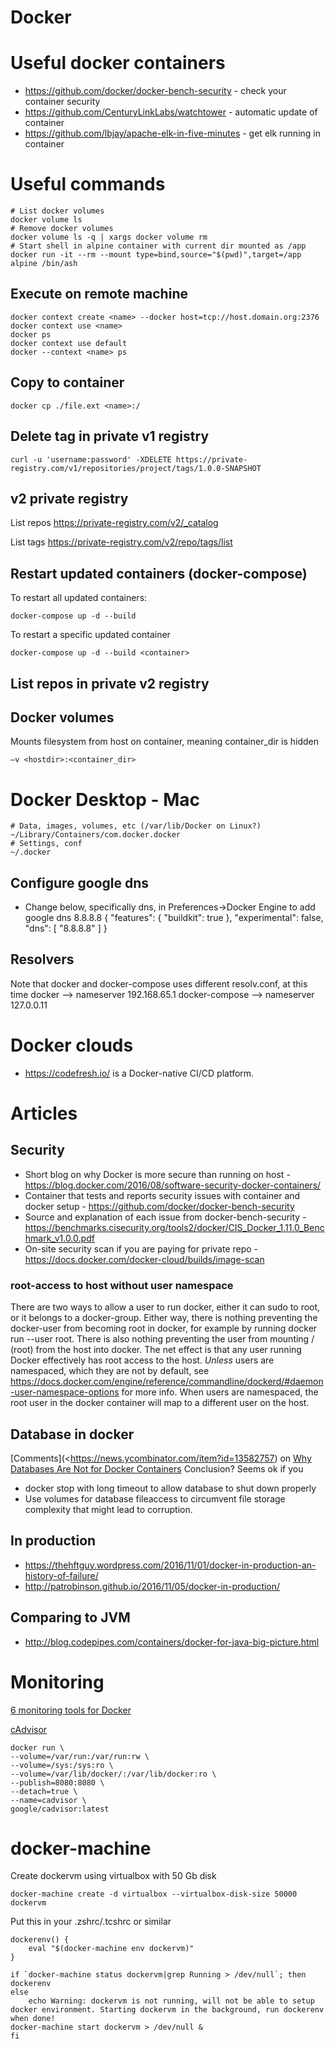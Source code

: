 # Docker

# Useful docker containers
* <https://github.com/docker/docker-bench-security> - check your container security
* <https://github.com/CenturyLinkLabs/watchtower> - automatic update of container
* <https://github.com/lbjay/apache-elk-in-five-minutes> - get elk running in container

# Useful commands

    # List docker volumes
    docker volume ls
    # Remove docker volumes
    docker volume ls -q | xargs docker volume rm
    # Start shell in alpine container with current dir mounted as /app
    docker run -it --rm --mount type=bind,source="$(pwd)",target=/app alpine /bin/ash

## Execute on remote machine

    docker context create <name> --docker host=tcp://host.domain.org:2376
    docker context use <name>
    docker ps
    docker context use default
    docker --context <name> ps

## Copy to container

    docker cp ./file.ext <name>:/

## Delete tag in private v1 registry
    curl -u 'username:password' -XDELETE https://private-registry.com/v1/repositories/project/tags/1.0.0-SNAPSHOT

## v2 private registry

List repos https://private-registry.com/v2/_catalog

List tags https://private-registry.com/v2/repo/tags/list

## Restart updated containers (docker-compose)
To restart all updated containers:
    
    docker-compose up -d --build
    
To restart a specific updated container

    docker-compose up -d --build <container>
    
## List repos in private v2 registry

## Docker volumes
Mounts filesystem from host on container, meaning container_dir is hidden 

    –v <hostdir>:<container_dir>

# Docker Desktop - Mac

    # Data, images, volumes, etc (/var/lib/Docker on Linux?)
    ~/Library/Containers/com.docker.docker
    # Settings, conf
    ~/.docker

## Configure google dns
- Change below, specifically dns, in Preferences->Docker Engine to add google dns 8.8.8.8
{
  "features": {
    "buildkit": true
  },
  "experimental": false,
  "dns": [
    "8.8.8.8"
  ]
}

## Resolvers
Note that docker and docker-compose uses different resolv.conf, at this time
docker --> nameserver 192.168.65.1
docker-compose --> nameserver 127.0.0.11

# Docker clouds
* <https://codefresh.io/> is a Docker-native CI/CD platform.

# Articles
## Security
* Short blog on why Docker is more secure than running on host - <https://blog.docker.com/2016/08/software-security-docker-containers/>
* Container that tests and reports security issues with container and docker setup - <https://github.com/docker/docker-bench-security>
* Source and explanation of each issue from docker-bench-security - <https://benchmarks.cisecurity.org/tools2/docker/CIS_Docker_1.11.0_Benchmark_v1.0.0.pdf>
* On-site security scan if you are paying for private repo - <https://docs.docker.com/docker-cloud/builds/image-scan>

### root-access to host without user namespace
There are two ways to allow a user to run docker, either it can sudo to root, or it belongs to a docker-group. Either way, there is nothing preventing the docker-user from becoming root in docker, for example by running docker run --user root. There is also nothing preventing the user
from mounting / (root) from the host into docker. The net effect is that any user running Docker effectively has root access to the host.
*Unless* users are namespaced, which they are not by default, see <https://docs.docker.com/engine/reference/commandline/dockerd/#daemon-user-namespace-options> for more info. When users are namespaced, the root
user in the docker container will map to a different user on the host.

## Database in docker
[Comments](<https://news.ycombinator.com/item?id=13582757) on [Why Databases Are Not for Docker Containers](https://myopsblog.wordpress.com/2017/02/06/why-databases-is-not-for-containers/)
Conclusion? Seems ok if you 
* docker stop with long timeout to allow database to shut down properly
* Use volumes for database fileaccess to circumvent file storage complexity that might lead to corruption.

## In production
* <https://thehftguy.wordpress.com/2016/11/01/docker-in-production-an-history-of-failure/>
* <http://patrobinson.github.io/2016/11/05/docker-in-production/>

## Comparing to JVM
* <http://blog.codepipes.com/containers/docker-for-java-big-picture.html>

# Monitoring

[6 monitoring tools for Docker](http://www.infoworld.com/article/2976930/application-virtualization/6-monitoring-tools-docker-containers.html)

[cAdvisor](https://github.com/google/cadvisor)

    docker run \
    --volume=/var/run:/var/run:rw \
    --volume=/sys:/sys:ro \
    --volume=/var/lib/docker/:/var/lib/docker:ro \
    --publish=8080:8080 \
    --detach=true \
    --name=cadvisor \
    google/cadvisor:latest

# docker-machine

Create dockervm using virtualbox with 50 Gb disk

    docker-machine create -d virtualbox --virtualbox-disk-size 50000 dockervm
   
Put this in your .zshrc/.tcshrc or similar
    
    dockerenv() {                                 
        eval "$(docker-machine env dockervm)" 
	}

	if `docker-machine status dockervm|grep Running > /dev/null`; then
    dockerenv
    else
        echo Warning: dockervm is not running, will not be able to setup docker environment. Starting dockervm in the background, run dockerenv when done!
    docker-machine start dockervm > /dev/null &
    fi
    



